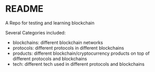 # README

A Repo for testing and learning blockchain


Several Categories included:

- blockchains: different blockchain networks
- protocols: different protocols in different blockchains
- products: different blockchain/cryptocurrency products on top of different protocols and blockchains
- tech: different tech used in different protocols and blockchains

